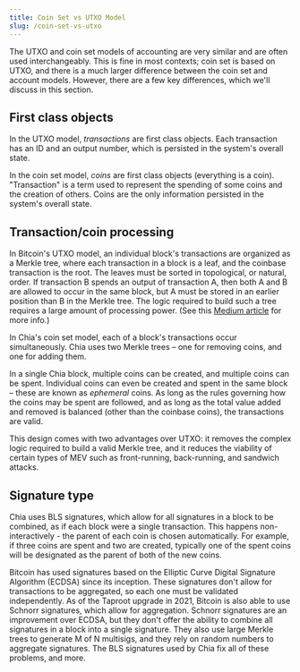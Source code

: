 ```yaml
---
title: Coin Set vs UTXO Model
slug: /coin-set-vs-utxo
---
```


The UTXO and coin set models of accounting are very similar and are often used interchangeably. This is fine in most contexts; coin set is based on UTXO, and there is a much larger difference between the coin set and account models. However, there are a few key differences, which we'll discuss in this section.

## First class objects

In the UTXO model, _transactions_ are first class objects. Each transaction has an ID and an output number, which is persisted in the system's overall state.

In the coin set model, _coins_ are first class objects (everything is a coin). "Transaction" is a term used to represent the spending of some coins and the creation of others. Coins are the only information persisted in the system's overall state.

## Transaction/coin processing

In Bitcoin's UTXO model, an individual block's transactions are organized as a Merkle tree, where each transaction in a block is a leaf, and the coinbase transaction is the root. The leaves must be sorted in topological, or natural, order. If transaction B spends an output of transaction A, then both A and B are allowed to occur in the same block, but A must be stored in an earlier position than B in the Merkle tree. The logic required to build such a tree requires a large amount of processing power. (See this [Medium article](https://medium.com/fcats-blockchain-incubator/understanding-the-bitcoin-blockchain-header-a2b0db06b515) for more info.)

In Chia's coin set model, each of a block's transactions occur simultaneously. Chia uses two Merkle trees – one for removing coins, and one for adding them.

In a single Chia block, multiple coins can be created, and multiple coins can be spent. Individual coins can even be created and spent in the same block – these are known as _ephemeral_ coins. As long as the rules governing how the coins may be spent are followed, and as long as the total value added and removed is balanced (other than the coinbase coins), the transactions are valid.

This design comes with two advantages over UTXO: it removes the complex logic required to build a valid Merkle tree, and it reduces the viability of certain types of MEV such as front-running, back-running, and sandwich attacks.

## Signature type

Chia uses BLS signatures, which allow for all signatures in a block to be combined, as if each block were a single transaction. This happens non-interactively - the parent of each coin is chosen automatically. For example, if three coins are spent and two are created, typically one of the spent coins will be designated as the parent of both of the new coins.

Bitcoin has used signatures based on the Elliptic Curve Digital Signature Algorithm (ECDSA) since its inception. These signatures don't allow for transactions to be aggregated, so each one must be validated independently. As of the Taproot upgrade in 2021, Bitcoin is also able to use Schnorr signatures, which allow for aggregation. Schnorr signatures are an improvement over ECDSA, but they don't offer the ability to combine all signatures in a block into a single signature. They also use large Merkle trees to generate M of N multisigs, and they rely on random numbers to aggregate signatures. The BLS signatures used by Chia fix all of these problems, and more.
